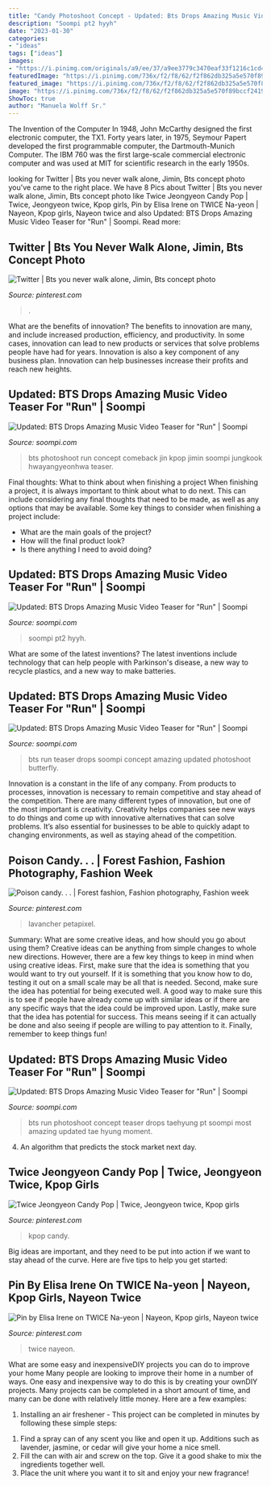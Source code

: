 ```yaml
---
title: "Candy Photoshoot Concept - Updated: Bts Drops Amazing Music Video Teaser For &quot;run&quot;"
description: "Soompi pt2 hyyh"
date: "2023-01-30"
categories:
- "ideas"
tags: ["ideas"]
images:
- "https://i.pinimg.com/originals/a9/ee/37/a9ee3779c3470eaf33f1216c1cd44a1b.jpg"
featuredImage: "https://i.pinimg.com/736x/f2/f8/62/f2f862db325a5e570f89bccf2419dd83.jpg"
featured_image: "https://i.pinimg.com/736x/f2/f8/62/f2f862db325a5e570f89bccf2419dd83.jpg"
image: "https://i.pinimg.com/736x/f2/f8/62/f2f862db325a5e570f89bccf2419dd83.jpg"
ShowToc: true
author: "Manuela Wolff Sr."
---
```



The Invention of the Computer
In 1948, John McCarthy designed the first electronic computer, the TX1. Forty years later, in 1975, Seymour Papert developed the first programmable computer, the Dartmouth-Munich Computer. The IBM 760 was the first large-scale commercial electronic computer and was used at MIT for scientific research in the early 1950s.

	

		
looking for Twitter | Bts you never walk alone, Jimin, Bts concept photo you've came to the right place. We have 8 Pics about Twitter | Bts you never walk alone, Jimin, Bts concept photo like Twice Jeongyeon Candy Pop | Twice, Jeongyeon twice, Kpop girls, Pin by Elisa Irene on TWICE Na-yeon | Nayeon, Kpop girls, Nayeon twice and also Updated: BTS Drops Amazing Music Video Teaser for &quot;Run&quot; | Soompi. Read more:
		
    
## Twitter | Bts You Never Walk Alone, Jimin, Bts Concept Photo

<img loading=lazy src="https://i.pinimg.com/originals/a9/ee/37/a9ee3779c3470eaf33f1216c1cd44a1b.jpg" onerror="this.onerror=null;this.src='https://tse2.mm.bing.net/th?id=OIP.IPkP-MqZsOPc9IndED9Q3gHaFd&amp;pid=15.1';" alt="Twitter | Bts you never walk alone, Jimin, Bts concept photo">

_Source: pinterest.com_

>. 

	

What are the benefits of innovation?
The benefits to innovation are many, and include increased production, efficiency, and productivity. In some cases, innovation can lead to new products or services that solve problems people have had for years. Innovation is also a key component of any business plan. Innovation can help businesses increase their profits and reach new heights.

    
## Updated: BTS Drops Amazing Music Video Teaser For &quot;Run&quot; | Soompi

<img loading=lazy src="http://1.soompi.io/wp-content/uploads/2015/11/bts-6.jpg" onerror="this.onerror=null;this.src='https://tse2.mm.bing.net/th?id=OIP.X1ROgYXy42WcH81QLF5RWAHaE8&amp;pid=15.1';" alt="Updated: BTS Drops Amazing Music Video Teaser for &quot;Run&quot; | Soompi">

_Source: soompi.com_

>bts photoshoot run concept comeback jin kpop jimin soompi jungkook hwayangyeonhwa teaser. 

	

Final thoughts: What to think about when finishing a project
When finishing a project, it is always important to think about what to do next. This can include considering any final thoughts that need to be made, as well as any options that may be available. Some key things to consider when finishing a project include:
- What are the main goals of the project?
- How will the final product look?
- Is there anything I need to avoid doing?

    
## Updated: BTS Drops Amazing Music Video Teaser For &quot;Run&quot; | Soompi

<img loading=lazy src="https://1.soompi.io/wp-content/uploads/2015/11/bts-10.jpg" onerror="this.onerror=null;this.src='https://tse4.mm.bing.net/th?id=OIP.CvZHeVox8lvtOKBhZonPNAHaLG&amp;pid=15.1';" alt="Updated: BTS Drops Amazing Music Video Teaser for &quot;Run&quot; | Soompi">

_Source: soompi.com_

>soompi pt2 hyyh. 

	

What are some of the latest inventions?
The latest inventions include technology that can help people with Parkinson's disease, a new way to recycle plastics, and a new way to make batteries.

    
## Updated: BTS Drops Amazing Music Video Teaser For &quot;Run&quot; | Soompi

<img loading=lazy src="http://1.soompi.io/wp-content/uploads/2015/11/bts-141.jpg" onerror="this.onerror=null;this.src='https://tse1.mm.bing.net/th?id=OIP.rbyAdkULXLddJV18B95thgHaE8&amp;pid=15.1';" alt="Updated: BTS Drops Amazing Music Video Teaser for &quot;Run&quot; | Soompi">

_Source: soompi.com_

>bts run teaser drops soompi concept amazing updated photoshoot butterfly. 

	

Innovation is a constant in the life of any company. From products to processes, innovation is necessary to remain competitive and stay ahead of the competition. There are many different types of innovation, but one of the most important is creativity. Creativity helps companies see new ways to do things and come up with innovative alternatives that can solve problems. It’s also essential for businesses to be able to quickly adapt to changing environments, as well as staying ahead of the competition.

    
## Poison Candy. . . | Forest Fashion, Fashion Photography, Fashion Week

<img loading=lazy src="https://i.pinimg.com/originals/e1/ea/72/e1ea726009b8b6c0933e26affe9b1111.jpg" onerror="this.onerror=null;this.src='https://tse3.mm.bing.net/th?id=OIP.X3IF80wS_Q_26NX99bbsoQAAAA&amp;pid=15.1';" alt="Poison candy. . . | Forest fashion, Fashion photography, Fashion week">

_Source: pinterest.com_

>lavancher petapixel. 

	

Summary: What are some creative ideas, and how should you go about using them?
Creative ideas can be anything from simple changes to whole new directions. However, there are a few key things to keep in mind when using creative ideas. First, make sure that the idea is something that you would want to try out yourself. If it is something that you know how to do, testing it out on a small scale may be all that is needed. Second, make sure the idea has potential for being executed well. A good way to make sure this is to see if people have already come up with similar ideas or if there are any specific ways that the idea could be improved upon. Lastly, make sure that the idea has potential for success. This means seeing if it can actually be done and also seeing if people are willing to pay attention to it. Finally, remember to keep things fun!

    
## Updated: BTS Drops Amazing Music Video Teaser For &quot;Run&quot; | Soompi

<img loading=lazy src="https://1.soompi.io/wp-content/uploads/2015/11/bts-111.jpg" onerror="this.onerror=null;this.src='https://tse3.mm.bing.net/th?id=OIP.KFjHrGDLCFP0Rrx-2kveOQHaE8&amp;pid=15.1';" alt="Updated: BTS Drops Amazing Music Video Teaser for &quot;Run&quot; | Soompi">

_Source: soompi.com_

>bts run photoshoot concept teaser drops taehyung pt soompi most amazing updated tae hyung moment. 

	

4. An algorithm that predicts the stock market next day.

    
## Twice Jeongyeon Candy Pop | Twice, Jeongyeon Twice, Kpop Girls

<img loading=lazy src="https://i.pinimg.com/736x/f2/f8/62/f2f862db325a5e570f89bccf2419dd83.jpg" onerror="this.onerror=null;this.src='https://tse4.mm.bing.net/th?id=OIP.dz4wDPR5yd2N_LDD17AArAHaKd&amp;pid=15.1';" alt="Twice Jeongyeon Candy Pop | Twice, Jeongyeon twice, Kpop girls">

_Source: pinterest.com_

>kpop candy. 

	

Big ideas are important, and they need to be put into action if we want to stay ahead of the curve. Here are five tips to help you get started: 

    
## Pin By Elisa Irene On TWICE Na-yeon | Nayeon, Kpop Girls, Nayeon Twice

<img loading=lazy src="https://i.pinimg.com/originals/b1/28/6b/b1286b9130ddf648f6c57dfda81cd1ce.jpg" onerror="this.onerror=null;this.src='https://tse3.mm.bing.net/th?id=OIP.VBljlLoVYurJ_QxQnjufcgHaNK&amp;pid=15.1';" alt="Pin by Elisa Irene on TWICE Na-yeon | Nayeon, Kpop girls, Nayeon twice">

_Source: pinterest.com_

>twice nayeon. 

	

What are some easy and inexpensiveDIY projects you can do to improve your home
Many people are looking to improve their home in a number of ways. One easy and inexpensive way to do this is by creating your ownDIY projects. Many projects can be completed in a short amount of time, and many can be done with relatively little money. Here are a few examples: 
1. Installing an air freshener - This project can be completed in minutes by following these simple steps: 

1) Find a spray can of any scent you like and open it up. Additions such as lavender, jasmine, or cedar will give your home a nice smell. 
2) Fill the can with air and screw on the top. Give it a good shake to mix the ingredients together well. 
3) Place the unit where you want it to sit and enjoy your new fragrance!

